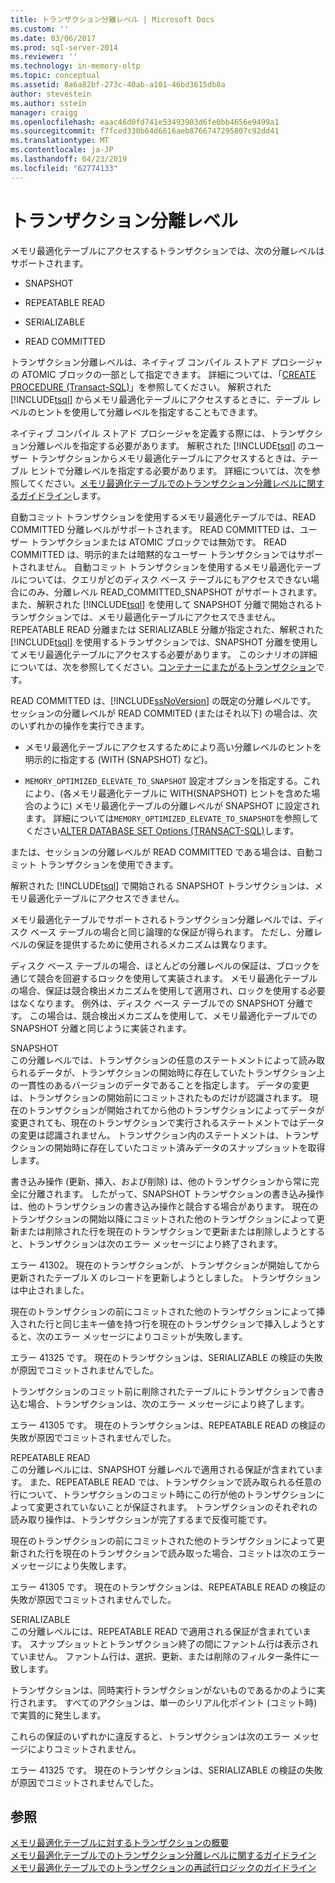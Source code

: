 ```yaml
---
title: トランザクション分離レベル | Microsoft Docs
ms.custom: ''
ms.date: 03/06/2017
ms.prod: sql-server-2014
ms.reviewer: ''
ms.technology: in-memory-oltp
ms.topic: conceptual
ms.assetid: 8a6a82bf-273c-40ab-a101-46bd3615db8a
author: stevestein
ms.author: sstein
manager: craigg
ms.openlocfilehash: eaac46d0fd741e53493903d6fe0bb4656e9499a1
ms.sourcegitcommit: f7fced330b64d6616aeb8766747295807c92dd41
ms.translationtype: MT
ms.contentlocale: ja-JP
ms.lasthandoff: 04/23/2019
ms.locfileid: "62774133"
---
```

# <a name="transaction-isolation-levels"></a>トランザクション分離レベル
  メモリ最適化テーブルにアクセスするトランザクションでは、次の分離レベルはサポートされます。  
  
-   SNAPSHOT  
  
-   REPEATABLE READ  
  
-   SERIALIZABLE  
  
-   READ COMMITTED  
  
 トランザクション分離レベルは、ネイティブ コンパイル ストアド プロシージャの ATOMIC ブロックの一部として指定できます。 詳細については、「[CREATE PROCEDURE &#40;Transact-SQL&#41;](/sql/t-sql/statements/create-procedure-transact-sql)」を参照してください。 解釈された [!INCLUDE[tsql](../includes/tsql-md.md)] からメモリ最適化テーブルにアクセスするときに、テーブル レベルのヒントを使用して分離レベルを指定することもできます。  
  
 ネイティブ コンパイル ストアド プロシージャを定義する際には、トランザクション分離レベルを指定する必要があります。 解釈された [!INCLUDE[tsql](../includes/tsql-md.md)] のユーザー トランザクションからメモリ最適化テーブルにアクセスするときは、テーブル ヒントで分離レベルを指定する必要があります。 詳細については、次を参照してください。[メモリ最適化テーブルでのトランザクション分離レベルに関するガイドライン](../relational-databases/in-memory-oltp/memory-optimized-tables.md)します。  
  
 自動コミット トランザクションを使用するメモリ最適化テーブルでは、READ COMMITTED 分離レベルがサポートされます。 READ COMMITTED は、ユーザー トランザクションまたは ATOMIC ブロックでは無効です。 READ COMMITTED は、明示的または暗黙的なユーザー トランザクションではサポートされません。 自動コミット トランザクションを使用するメモリ最適化テーブルについては、クエリがどのディスク ベース テーブルにもアクセスできない場合にのみ、分離レベル READ_COMMITTED_SNAPSHOT がサポートされます。 また、解釈された [!INCLUDE[tsql](../includes/tsql-md.md)] を使用して SNAPSHOT 分離で開始されるトランザクションでは、メモリ最適化テーブルにアクセスできません。 REPEATABLE READ 分離または SERIALIZABLE 分離が指定された、解釈された [!INCLUDE[tsql](../includes/tsql-md.md)] を使用するトランザクションでは、SNAPSHOT 分離を使用してメモリ最適化テーブルにアクセスする必要があります。 このシナリオの詳細については、次を参照してください。[コンテナーにまたがるトランザクション](cross-container-transactions.md)です。  
  
 READ COMMITTED は、[!INCLUDE[ssNoVersion](../includes/ssnoversion-md.md)] の既定の分離レベルです。 セッションの分離レベルが READ COMMITED (またはそれ以下) の場合は、次のいずれかの操作を実行できます。  
  
-   メモリ最適化テーブルにアクセスするためにより高い分離レベルのヒントを明示的に指定する (WITH (SNAPSHOT) など)。  
  
-   `MEMORY_OPTIMIZED_ELEVATE_TO_SNAPSHOT` 設定オプションを指定する。これにより、(各メモリ最適化テーブルに WITH(SNAPSHOT) ヒントを含めた場合のように) メモリ最適化テーブルの分離レベルが SNAPSHOT に設定されます。 詳細については`MEMORY_OPTIMIZED_ELEVATE_TO_SNAPSHOT`を参照してください[ALTER DATABASE SET Options &#40;TRANSACT-SQL&#41;](/sql/t-sql/statements/alter-database-transact-sql-set-options)します。  
  
 または、セッションの分離レベルが READ COMMITTED である場合は、自動コミット トランザクションを使用できます。  
  
 解釈された [!INCLUDE[tsql](../includes/tsql-md.md)] で開始される SNAPSHOT トランザクションは、メモリ最適化テーブルにアクセスできません。  
  
 メモリ最適化テーブルでサポートされるトランザクション分離レベルでは、ディスク ベース テーブルの場合と同じ論理的な保証が得られます。 ただし、分離レベルの保証を提供するために使用されるメカニズムは異なります。  
  
 ディスク ベース テーブルの場合、ほとんどの分離レベルの保証は、ブロックを通じて競合を回避するロックを使用して実装されます。 メモリ最適化テーブルの場合、保証は競合検出メカニズムを使用して適用され、ロックを使用する必要はなくなります。 例外は、ディスク ベース テーブルでの SNAPSHOT 分離です。 この場合は、競合検出メカニズムを使用して、メモリ最適化テーブルでの SNAPSHOT 分離と同じように実装されます。  
  
 SNAPSHOT  
 この分離レベルでは、トランザクションの任意のステートメントによって読み取られるデータが、トランザクションの開始時に存在していたトランザクション上の一貫性のあるバージョンのデータであることを指定します。 データの変更は、トランザクションの開始前にコミットされたものだけが認識されます。 現在のトランザクションが開始されてから他のトランザクションによってデータが変更されても、現在のトランザクションで実行されるステートメントではデータの変更は認識されません。 トランザクション内のステートメントは、トランザクションの開始時に存在していたコミット済みデータのスナップショットを取得します。  
  
 書き込み操作 (更新、挿入、および削除) は、他のトランザクションから常に完全に分離されます。 したがって、SNAPSHOT トランザクションの書き込み操作は、他のトランザクションの書き込み操作と競合する場合があります。 現在のトランザクションの開始以降にコミットされた他のトランザクションによって更新または削除された行を現在のトランザクションで更新または削除しようとすると、トランザクションは次のエラー メッセージにより終了されます。  
  
 エラー 41302。 現在のトランザクションが、トランザクションが開始してから更新されたテーブル X のレコードを更新しようとしました。 トランザクションは中止されました。  
  
 現在のトランザクションの前にコミットされた他のトランザクションによって挿入された行と同じ主キー値を持つ行を現在のトランザクションで挿入しようとすると、次のエラー メッセージによりコミットが失敗します。  
  
 エラー 41325 です。 現在のトランザクションは、SERIALIZABLE の検証の失敗が原因でコミットされませんでした。  
  
 トランザクションのコミット前に削除されたテーブルにトランザクションで書き込む場合、トランザクションは、次のエラー メッセージにより終了します。  
  
 エラー 41305 です。 現在のトランザクションは、REPEATABLE READ の検証の失敗が原因でコミットされませんでした。  
  
 REPEATABLE READ  
 この分離レベルには、SNAPSHOT 分離レベルで適用される保証が含まれています。 また、REPEATABLE READ では、トランザクションで読み取られる任意の行について、トランザクションのコミット時にこの行が他のトランザクションによって変更されていないことが保証されます。 トランザクションのそれぞれの読み取り操作は、トランザクションが完了するまで反復可能です。  
  
 現在のトランザクションの前にコミットされた他のトランザクションによって更新された行を現在のトランザクションで読み取った場合、コミットは次のエラー メッセージにより失敗します。  
  
 エラー 41305 です。 現在のトランザクションは、REPEATABLE READ の検証の失敗が原因でコミットされませんでした。  
  
 SERIALIZABLE  
 この分離レベルには、REPEATABLE READ で適用される保証が含まれています。 スナップショットとトランザクション終了の間にファントム行は表示されていません。 ファントム行は、選択、更新、または削除のフィルター条件に一致します。  
  
 トランザクションは、同時実行トランザクションがないものであるかのように実行されます。 すべてのアクションは、単一のシリアル化ポイント (コミット時) で実質的に発生します。  
  
 これらの保証のいずれかに違反すると、トランザクションは次のエラー メッセージによりコミットされません。  
  
 エラー 41325 です。 現在のトランザクションは、SERIALIZABLE の検証の失敗が原因でコミットされませんでした。  
  
## <a name="see-also"></a>参照  
 [メモリ最適化テーブルに対するトランザクションの概要](../../2014/database-engine/understanding-transactions-on-memory-optimized-tables.md)   
 [メモリ最適化テーブルでのトランザクション分離レベルに関するガイドライン](../relational-databases/in-memory-oltp/memory-optimized-tables.md)   
 [メモリ最適化テーブルでのトランザクションの再試行ロジックのガイドライン](../../2014/database-engine/guidelines-for-retry-logic-for-transactions-on-memory-optimized-tables.md)  
  
  
